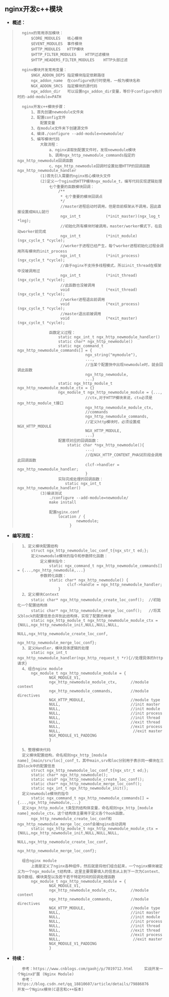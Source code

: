 ## nginx开发c++模块
- **概述：**
>       nginx的常用添加模块：
>           $CORE_MODULES   核心模块
>           $EVENT_MODULES  事件模块
>           $HTTP_MODULES   HTTP模块
>           $HTTP_FILTER_MODULES    HTTP过滤模块
>           $HTTP_HEADERS_FILTER_MODULES    HTTP头部过滤
>
>       nginx模块开发常用变量：
>           $NGX_ADDON_DEPS 指定模块指定依赖路径
>           ngx_addon_name  在configure执行时使用，一般为模块名称
>           NGX_ADDON_SRCS  指定模块的源代码
>           ngx_addon_dir   可以设置ngx_addon_dir变量，等价于configure执行时的-add-module=PATH
>
>       nginx开发c++模块步骤：
>           1、首先创建newmodule文件夹
>           2、配置config文件
>               配置变量
>           3、在module文件夹下创建源文件
>           4、编译./configure --add-module=newmodule/
>           5、编写模块代码
>               大致流程：
>                   a、nginx读取到配置文件时，发现newmodule模块
>                   b、调用ngx_http_newmodule_commands指定的ngx_http_newmodule回调函数
>                   c、ngx_http_newmodule回调时设置处理HTTP的回调函数ngx_http_newmodule_handler
>               (1)首先引入需要的nginx核心模块头文件
>               (2)定义一个nginx的HTTP模块ngx_module_t，编写代码实现逻辑处理
>                   七个重要的函数模块回调：
>                       /**
>                        * 七个重要的模块回调点
>                        */
>                        //master进程启动时调用，但是目前框架从不调用，因此直接设置成NULL就行
>                        ngx_int_t           (*init_master)(ngx_log_t *log);
>                        //初始化所有模块时被调用，master/worker模式下，在启动worker前完成
>                        ngx_int_t           (*init_module)(ngx_cycle_t *cycle);
>                        //worker子进程已经产生，每个worker进程初始化过程会调用所有模块的init_process
>                        ngx_int_t           (*init_process)(ngx_cycle_t *cycle);
>                        //由于nginx不支持多线程模式，所以init_thread在框架中没被调用过
>                        ngx_int_t           (*init_thread)(ngx_cycle_t *cycle);
>                        //此函数也没被调用
>                        void                (*exit_thread)(ngx_cycle_t *cycle);
>                        //worker进程退出前调用
>                        void                (*exit_process)(ngx_cycle_t *cycle);
>                        //master退出前被调用
>                        void                (*exit_master)(ngx_cycle_t *cycle);
>
>                   函数定义过程：
>                       static ngx_int_t ngx_http_newmodule_handler()
>                       static char* ngx_http_newmodule()
>                       static ngx_command_t ngx_http_newmodule_commands[] = {
>                                   ngx_string("mymodule"),
>                                   ...,
>                                   //当某个配置快中出现newmodule时，就会回调此函数
>                                   ngx_http_newmodule,
>                                   ...}
>                       static ngx_http_module_t ngx_http_newmodule_module_ctx = {}
>                       ngx_module_t ngx_http_newmodule_module = {...,
>                                   //ctx,对于HTTP模块来说，ctx必须是ngx_http_module_t接口
>                                   ngx_http_newmodule_module_ctx,
>                                   //commands
>                                   ngx_http_newmodule_commands,
>                                   //定义http模块时，必须设置成NGX_HTTP_MODULE
>                                   NGX_HTTP_MODULE,
>                                   ...}
>                       配置项对应的回调函数：
>                           static char *ngx_http_newmodule(){
>                                   ...;
>                                   //在NGX_HTTP_CONTENT_PHASE阶段会调用此回调函数
>                                   clcf->handler = ngx_http_newmodule_handler;
>                                   }
>                       实际完成处理的回调函数：
>                          static ngx_int_t ngx_http_newmodule_handler()
>               (3)编译测试
>                   ./configure --add-module=newmodule/
>                   make install
>
>                   配置nginx.conf
>                       location / {
>                               newmodule;
>                            }
>
>

- **编写流程：**
>       1、定义模块配置结构
>           struct ngx_http_newmodule_loc_conf_t{ngx_str_t ed;};
>           定义newmodule模块的指令和参数转化函数：
>               定义模块指令：
>                   static ngx_command_t ngx_http_newmodule_commands[] = {...,ngx_http_newmodule,...}
>               参数转化函数：
>                   static char* ngx_http_newmodule() {
>                           clcf->handle = ngx_http_newmodule_handler;
>                       }
>       2、定义模块Context
>           static char* ngx_http_newmodule_create_loc_conf();  //初始化一个配置结构体
>           static char* ngx_http_newmodule_merge_loc_conf();   //将其父block的配置信息合并到此结构体，实现了配置的继承
>           static ngx_http_module_t ngx_http_newmodule_module_ctx = {NULL,ngx_http_newmodule_init,NULL,NULL,NULL,
>                                    NULL,ngx_http_newmodule_create_loc_conf,
>                                    ngx_http_newmodule_merge_loc_conf};
>       3、定义Handler，模块具体逻辑的处理
>           static ngx_int_t ngx_http_newmodule_handler(ngx_http_request_t *r){//处理具体的http请求}
>       4、组合nginx module
>           ngx_module_t ngx_http_newmodule_module = {
>                   NGX_MODULE_V1,
>                   ngx_http_newmodule_module_ctx,      //module context
>                   ngx_http_newmodule_commands,        //module directives
>                   NGX_HTTP_MODULE,                    //module type
>                   NULL,                               //init master
>                   NULL,                               //init module
>                   NULL,                               //init process
>                   NULL,                               //init thread
>                   NULL,                               //exit thread
>                   NULL,                               //exit process
>                   NULL,                                //exit master
>                   NGX_MODULE_V1_PADDING
>                   }
>
>       5、整理模块代码
>       定义模块配置结构，命名规则ngx_http_[module name]_[main/srv/loc]_conf_t，其中main,srv和loc分别用于表示同一模块在三层block中的配置信息
>           struct ngx_http_newmodule_loc_conf_t{ngx_str_t ed;};
>           static char* ngx_http_newmodule();
>           static void* ngx_http_newmodule_create_loc_conf();
>           static char* ngx_http_newmodule_merge_loc_conf();
>           static ngx_int_t ngx_http_newmodule_init();
>       定义newmodule模块的指令
>           static ngx_command_t ngx_http_newmodule_commands[] = {...,ngx_http_newmodule,...}
>       定义ngx_http_module_t类型的结构体变量，命名规则ngx_http_[module name]_module_ctx，这个结构体主要用于定义各个hook函数，
>           ngx_http_newmodule_create_loc_conf和ngx_http_newmodule_merge_loc_conf会被nginx自动调用
>           static ngx_http_module_t ngx_http_newmodule_module_ctx = {NULL,ngx_http_newmodule_init,NULL,NULL,NULL,
>                                    NULL,ngx_http_newmodule_create_loc_conf,
>                                    ngx_http_newmodule_merge_loc_conf};
>
>       组合nginx module
>           上面是定义了nginx各种组件，然后就是将他们组合起来，一个nginx模块被定义为一个ngx_module_t结构体，这里主要需要填入的信息从上到下一次为Context、指令数组、模块类型以及若干若干特定时间的回调处理函数
>           ngx_module_t ngx_http_newmodule_module = {
>                   NGX_MODULE_V1,
>                   ngx_http_newmodule_module_ctx,      //module context
>                   ngx_http_newmodule_commands,        //module directives
>                   NGX_HTTP_MODULE,                    //module type
>                   NULL,                               //init master
>                   NULL,                               //init module
>                   NULL,                               //init process
>                   NULL,                               //init thread
>                   NULL,                               //exit thread
>                   NULL,                               //exit process
>                   NULL,                                //exit master
>                   NGX_MODULE_V1_PADDING
>                   }
>
>
>
>
>
>
>
>
>
>
>

- **待续：**
>       参考：https://www.cnblogs.com/gaohj/p/7019712.html     实战开发一个Nginx扩展 (Nginx Module)
>       参考：https://blog.csdn.net/qq_18810607/article/details/79886076       开发一个Nginx模块(C语言和c++版本)
>
>
>
>
>
>
>
>

